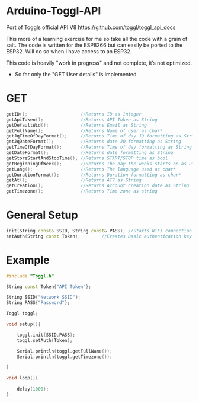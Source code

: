 # Arduino-Toggl-API
Port of Toggls official API V8
https://github.com/toggl/toggl_api_docs

This more of a learning exercise for me so take all the code with a grain of salt.
The code is written for the ESP8266 but can easily be ported to the ESP32. Will do so when I have access to an ESP32.

This code is heavily "work in progress" and not complete, it’s not optimized.

* So far only the "GET User details" is implemented

# GET
```c++
getID();                    //Returns ID as integer
getApiToken();              //Returns API Token as String
getDefaultWid();            //Returns Email as String
getFullName();              //Returns Name of user as char*
getJqTimeOfDayFormat();     //Returns Time of day JQ formatting as String
getJqDateFormat();          //Returns date JQ formatting as String
getTimeOfDayFormat();       //Returns Time of day formatting as String
getDateFormat();            //Returns date formatting as String
getStoreStartAndStopTime(); //Returns START/STOP time as bool
getBeginningOfWeek();       //Returns The day the weeks starts on as uint
getLang();                  //Returns The language used as char*
getDurationFormat();        //Returns Duration formatting as char*
getAt();                    //Returns AT? as String
getCreation();              //Returns Account creation date as String
getTimezone();              //Returns Time zone as string
```
# General Setup
```c++
init(String const& SSID, String const& PASS); //Starts WiFi connection
setAuth(String const Token);        //Creates Basic authentication key
```
# Example

```c++
#include "Toggl.h"

String const Token{"API Token"};

String SSID{"Network SSID"};
String PASS{"Password"};

Toggl toggl;

void setup(){

    toggl.init(SSID,PASS);
    toggl.setAuth(Token);

    Serial.println(toggl.getFullName());
    Serial.println(toggl.getTimezone());

}

void loop(){
    
    delay(1000);
}

```
